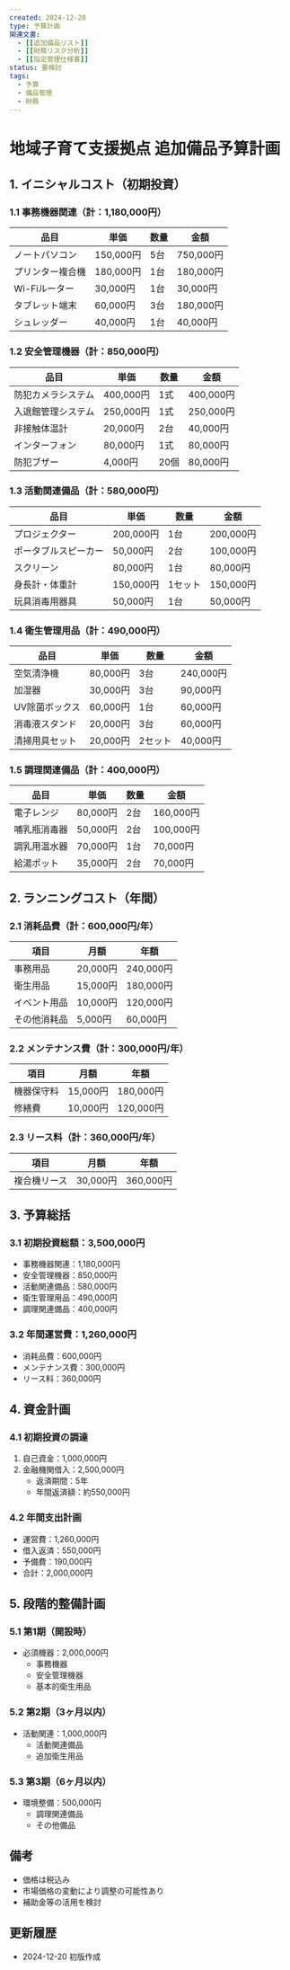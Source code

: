 ```yaml
---
created: 2024-12-20
type: 予算計画
関連文書: 
  - [[追加備品リスト]]
  - [[財務リスク分析]]
  - [[指定管理仕様書]]
status: 要検討
tags:
  - 予算
  - 備品管理
  - 財務
---
```


# 地域子育て支援拠点 追加備品予算計画

## 1. イニシャルコスト（初期投資）
### 1.1 事務機器関連（計：1,180,000円）
| 品目 | 単価 | 数量 | 金額 |
|------|------|------|------|
| ノートパソコン | 150,000円 | 5台 | 750,000円 |
| プリンター複合機 | 180,000円 | 1台 | 180,000円 |
| Wi-Fiルーター | 30,000円 | 1台 | 30,000円 |
| タブレット端末 | 60,000円 | 3台 | 180,000円 |
| シュレッダー | 40,000円 | 1台 | 40,000円 |

### 1.2 安全管理機器（計：850,000円）
| 品目 | 単価 | 数量 | 金額 |
|------|------|------|------|
| 防犯カメラシステム | 400,000円 | 1式 | 400,000円 |
| 入退館管理システム | 250,000円 | 1式 | 250,000円 |
| 非接触体温計 | 20,000円 | 2台 | 40,000円 |
| インターフォン | 80,000円 | 1式 | 80,000円 |
| 防犯ブザー | 4,000円 | 20個 | 80,000円 |

### 1.3 活動関連備品（計：580,000円）
| 品目 | 単価 | 数量 | 金額 |
|------|------|------|------|
| プロジェクター | 200,000円 | 1台 | 200,000円 |
| ポータブルスピーカー | 50,000円 | 2台 | 100,000円 |
| スクリーン | 80,000円 | 1台 | 80,000円 |
| 身長計・体重計 | 150,000円 | 1セット | 150,000円 |
| 玩具消毒用器具 | 50,000円 | 1台 | 50,000円 |

### 1.4 衛生管理用品（計：490,000円）
| 品目 | 単価 | 数量 | 金額 |
|------|------|------|------|
| 空気清浄機 | 80,000円 | 3台 | 240,000円 |
| 加湿器 | 30,000円 | 3台 | 90,000円 |
| UV除菌ボックス | 60,000円 | 1台 | 60,000円 |
| 消毒液スタンド | 20,000円 | 3台 | 60,000円 |
| 清掃用具セット | 20,000円 | 2セット | 40,000円 |

### 1.5 調理関連備品（計：400,000円）
| 品目 | 単価 | 数量 | 金額 |
|------|------|------|------|
| 電子レンジ | 80,000円 | 2台 | 160,000円 |
| 哺乳瓶消毒器 | 50,000円 | 2台 | 100,000円 |
| 調乳用温水器 | 70,000円 | 1台 | 70,000円 |
| 給湯ポット | 35,000円 | 2台 | 70,000円 |

## 2. ランニングコスト（年間）
### 2.1 消耗品費（計：600,000円/年）
| 項目 | 月額 | 年額 |
|------|------|------|
| 事務用品 | 20,000円 | 240,000円 |
| 衛生用品 | 15,000円 | 180,000円 |
| イベント用品 | 10,000円 | 120,000円 |
| その他消耗品 | 5,000円 | 60,000円 |

### 2.2 メンテナンス費（計：300,000円/年）
| 項目 | 月額 | 年額 |
|------|------|------|
| 機器保守料 | 15,000円 | 180,000円 |
| 修繕費 | 10,000円 | 120,000円 |

### 2.3 リース料（計：360,000円/年）
| 項目 | 月額 | 年額 |
|------|------|------|
| 複合機リース | 30,000円 | 360,000円 |

## 3. 予算総括
### 3.1 初期投資総額：3,500,000円
- 事務機器関連：1,180,000円
- 安全管理機器：850,000円
- 活動関連備品：580,000円
- 衛生管理用品：490,000円
- 調理関連備品：400,000円

### 3.2 年間運営費：1,260,000円
- 消耗品費：600,000円
- メンテナンス費：300,000円
- リース料：360,000円

## 4. 資金計画
### 4.1 初期投資の調達
1. 自己資金：1,000,000円
2. 金融機関借入：2,500,000円
   - 返済期間：5年
   - 年間返済額：約550,000円

### 4.2 年間支出計画
- 運営費：1,260,000円
- 借入返済：550,000円
- 予備費：190,000円
- 合計：2,000,000円

## 5. 段階的整備計画
### 5.1 第1期（開設時）
- 必須機器：2,000,000円
  - 事務機器
  - 安全管理機器
  - 基本的衛生用品

### 5.2 第2期（3ヶ月以内）
- 活動関連：1,000,000円
  - 活動関連備品
  - 追加衛生用品

### 5.3 第3期（6ヶ月以内）
- 環境整備：500,000円
  - 調理関連備品
  - その他備品

## 備考
- 価格は税込み
- 市場価格の変動により調整の可能性あり
- 補助金等の活用を検討

## 更新履歴
- 2024-12-20 初版作成